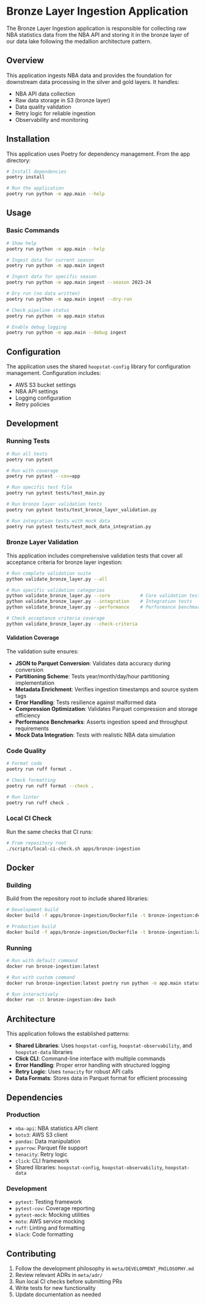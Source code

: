 # Bronze Layer Ingestion Application

The Bronze Layer Ingestion application is responsible for collecting raw NBA statistics data from the NBA API and storing it in the bronze layer of our data lake following the medallion architecture pattern.

## Overview

This application ingests NBA data and provides the foundation for downstream data processing in the silver and gold layers. It handles:

- NBA API data collection
- Raw data storage in S3 (bronze layer) 
- Data quality validation
- Retry logic for reliable ingestion
- Observability and monitoring

## Installation

This application uses Poetry for dependency management. From the app directory:

```bash
# Install dependencies
poetry install

# Run the application
poetry run python -m app.main --help
```

## Usage

### Basic Commands

```bash
# Show help
poetry run python -m app.main --help

# Ingest data for current season
poetry run python -m app.main ingest

# Ingest data for specific season
poetry run python -m app.main ingest --season 2023-24

# Dry run (no data written)
poetry run python -m app.main ingest --dry-run

# Check pipeline status
poetry run python -m app.main status

# Enable debug logging
poetry run python -m app.main --debug ingest
```

## Configuration

The application uses the shared `hoopstat-config` library for configuration management. Configuration includes:

- AWS S3 bucket settings
- NBA API settings
- Logging configuration
- Retry policies

## Development

### Running Tests

```bash
# Run all tests
poetry run pytest

# Run with coverage
poetry run pytest --cov=app

# Run specific test file
poetry run pytest tests/test_main.py

# Run bronze layer validation tests
poetry run pytest tests/test_bronze_layer_validation.py

# Run integration tests with mock data
poetry run pytest tests/test_mock_data_integration.py
```

### Bronze Layer Validation

This application includes comprehensive validation tests that cover all acceptance criteria for bronze layer ingestion:

```bash
# Run complete validation suite
python validate_bronze_layer.py --all

# Run specific validation categories
python validate_bronze_layer.py --core           # Core validation tests
python validate_bronze_layer.py --integration    # Integration tests
python validate_bronze_layer.py --performance    # Performance benchmarks

# Check acceptance criteria coverage
python validate_bronze_layer.py --check-criteria
```

#### Validation Coverage

The validation suite ensures:

- **JSON to Parquet Conversion**: Validates data accuracy during conversion
- **Partitioning Scheme**: Tests year/month/day/hour partitioning implementation  
- **Metadata Enrichment**: Verifies ingestion timestamps and source system tags
- **Error Handling**: Tests resilience against malformed data
- **Compression Optimization**: Validates Parquet compression and storage efficiency
- **Performance Benchmarks**: Asserts ingestion speed and throughput requirements
- **Mock Data Integration**: Tests with realistic NBA data simulation

### Code Quality

```bash
# Format code
poetry run ruff format .

# Check formatting
poetry run ruff format --check .

# Run linter
poetry run ruff check .
```

### Local CI Check

Run the same checks that CI runs:

```bash
# From repository root
./scripts/local-ci-check.sh apps/bronze-ingestion
```

## Docker

### Building

Build from the repository root to include shared libraries:

```bash
# Development build
docker build -f apps/bronze-ingestion/Dockerfile -t bronze-ingestion:dev --target development .

# Production build
docker build -f apps/bronze-ingestion/Dockerfile -t bronze-ingestion:latest .
```

### Running

```bash
# Run with default command
docker run bronze-ingestion:latest

# Run with custom command
docker run bronze-ingestion:latest poetry run python -m app.main status

# Run interactively
docker run -it bronze-ingestion:dev bash
```

## Architecture

This application follows the established patterns:

- **Shared Libraries**: Uses `hoopstat-config`, `hoopstat-observability`, and `hoopstat-data` libraries
- **Click CLI**: Command-line interface with multiple commands
- **Error Handling**: Proper error handling with structured logging
- **Retry Logic**: Uses `tenacity` for robust API calls
- **Data Formats**: Stores data in Parquet format for efficient processing

## Dependencies

### Production
- `nba-api`: NBA statistics API client
- `boto3`: AWS S3 client
- `pandas`: Data manipulation
- `pyarrow`: Parquet file support
- `tenacity`: Retry logic
- `click`: CLI framework
- Shared libraries: `hoopstat-config`, `hoopstat-observability`, `hoopstat-data`

### Development
- `pytest`: Testing framework
- `pytest-cov`: Coverage reporting
- `pytest-mock`: Mocking utilities
- `moto`: AWS service mocking
- `ruff`: Linting and formatting
- `black`: Code formatting

## Contributing

1. Follow the development philosophy in `meta/DEVELOPMENT_PHILOSOPHY.md`
2. Review relevant ADRs in `meta/adr/`
3. Run local CI checks before submitting PRs
4. Write tests for new functionality
5. Update documentation as needed